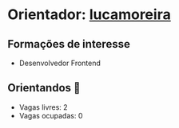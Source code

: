# Orientador: [lucamoreira](https://github.com/lucamoreira)

## Formações de interesse
* Desenvolvedor Frontend

## Orientandos 🚧
* Vagas livres: 2
* Vagas ocupadas:  0